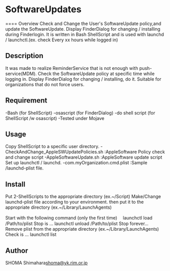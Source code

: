 # SoftwareUpdates
====
Overview
Check and Change the User's SoftwareUpdate policy,and update the SoftwareUpdate.
Display FinderDialog for changing / installing during Finderlogin.
It is written in Bash ShellScript and is used with launchd / launchctl.(ex. check Every xx hours while logged in)

## Description
It was made to realize ReminderService that is not enough with push-service(MDM).
Check the SoftwareUpdate policy at specific time while logging in.
Display FinderDialog for changing / installing, do it.
Suitable for organizations that do not force users.

## Requirement
-Bash (for ShellScript)
 -osascript (for FinderDialog)
 -do shell script (for ShellScript /w osascript)
-Tested under Mojave

## Usage
Copy ShellScript to a specific user directory.
-CheckAndChange_AppleSWUpdatePolicies.sh :AppleSoftware Policy check and change script
-AppleSoftwareUpdate.sh                  :AppleSoftware update script
Set up launchctl / launchd.
-com.myOrganization.cmd.plist            :Sample /launchd-plist file.

## Install
Put 2-ShellScripts to the appropriate directory (ex.~/Script)
Make/Change launchd-plist file according to your environment.
then put it to the appropriate directory (ex.~/Library/LaunchAgents)

Start with the following command (only the first time)
　launchctl load /Path/to/plist
Stop is ...
  launchctl unload /Path/to/plist
Stop forever...
  Remove plist from the appropriate directory (ex.~/Library/LaunchAgents)
Check is ...
  launchctl list

## Author
SHOMA Shimahara<shoma@yk.rim.or.jp>
